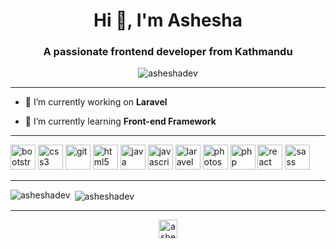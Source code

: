<h1 align="center">Hi 👋, I'm Ashesha</h1>
<h3 align="center">A passionate frontend developer from Kathmandu</h3>

<p align="center"> <img src="https://komarev.com/ghpvc/?username=asheshadev" alt="asheshadev" /> </p>

---

- 🔭 I’m currently working on **Laravel**

- 🌱 I’m currently learning **Front-end Framework**

---

<p align="left"><img src="https://devicons.github.io/devicon/devicon.git/icons/bootstrap/bootstrap-plain.svg" alt="bootstrap" width="40" height="40"/> <img src="https://devicons.github.io/devicon/devicon.git/icons/css3/css3-original-wordmark.svg" alt="css3" width="40" height="40"/> <img src="https://www.vectorlogo.zone/logos/git-scm/git-scm-icon.svg" alt="git" width="40" height="40"/> <img src="https://devicons.github.io/devicon/devicon.git/icons/html5/html5-original-wordmark.svg" alt="html5" width="40" height="40"/> <img src="https://devicons.github.io/devicon/devicon.git/icons/java/java-original-wordmark.svg" alt="java" width="40" height="40"/> <img src="https://devicons.github.io/devicon/devicon.git/icons/javascript/javascript-original.svg" alt="javascript" width="40" height="40"/> <img src="https://devicons.github.io/devicon/devicon.git/icons/laravel/laravel-plain-wordmark.svg" alt="laravel" width="40" height="40"/> <img src="https://devicons.github.io/devicon/devicon.git/icons/photoshop/photoshop-plain.svg" alt="photoshop" width="40" height="40"/> <img src="https://devicons.github.io/devicon/devicon.git/icons/php/php-original.svg" alt="php" width="40" height="40"/> <img src="https://devicons.github.io/devicon/devicon.git/icons/react/react-original-wordmark.svg" alt="react" width="40" height="40"/> <img src="https://devicons.github.io/devicon/devicon.git/icons/sass/sass-original.svg" alt="sass" width="40" height="40"/></p>

---

<p><img align="left" src="https://github-readme-stats.vercel.app/api/top-langs/?username=asheshadev&layout=compact&hide=html" alt="asheshadev" /></p>

<p>&nbsp;<img align="center" src="https://github-readme-stats.vercel.app/api?username=asheshadev&show_icons=true" alt="asheshadev" /></p>

---

<p align="center">
<a href="https://twitter.com/ashesha_mali" target="blank"><img align="center" src="https://cdn.jsdelivr.net/npm/simple-icons@3.0.1/icons/twitter.svg" alt="ashesha_mali" height="30" width="30" /></a>
</p>
